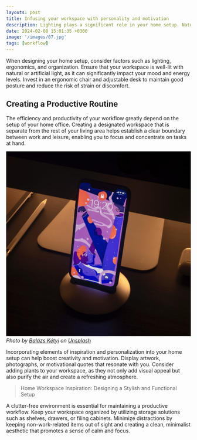 ```yaml
---
layouts: post
title: Infusing your workspace with personality and motivation
description: Lighting plays a significant role in your home setup. Natural light is ideal, as it not only improves visibility but also has a positive impact on mood and well-being. Position your desk near a window or invest in high-quality artificial lighting to create environment.
date: 2024-02-08 15:01:35 +0300
image: '/images/07.jpg'
tags: [workflow]
---
```


When designing your home setup, consider factors such as lighting, ergonomics, and organization. Ensure that your workspace is well-lit with natural or artificial light, as it can significantly impact your mood and energy levels. Invest in an ergonomic chair and adjustable desk to maintain good posture and reduce the risk of strain or discomfort.

## Creating a Productive Routine

The efficiency and productivity of your workflow greatly depend on the setup of your home office. Creating a designated workspace that is separate from the rest of your living area helps establish a clear boundary between work and leisure, enabling you to focus and concentrate on tasks at hand.

![Mobile](/images/07-1.jpg)
*Photo by [Balázs Kétyi](https://unsplash.com/photos/74tfa1hJQws) on [Unsplash](https://unsplash.com/)*

Incorporating elements of inspiration and personalization into your home setup can help boost creativity and motivation. Display artwork, photographs, or motivational quotes that resonate with you. Consider adding plants to your workspace, as they not only add visual appeal but also purify the air and create a refreshing atmosphere.

> Home Workspace Inspiration: Designing a Stylish and Functional Setup

A clutter-free environment is essential for maintaining a productive workflow. Keep your workspace organized by utilizing storage solutions such as shelves, drawers, or filing cabinets. Minimize distractions by keeping non-work-related items out of sight and creating a clean, minimalist aesthetic that promotes a sense of calm and focus.